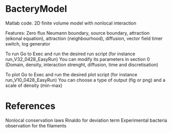 # BacteryModel

Matlab code. 2D finite volume model with nonlocal interaction

Features: Zero flux Neumann boundary, source boundary, attraction (eikonal equation), attraction (neighbourhood), diffusion,
vector field timer switch, log generator

To run
Go to Exec and run the desired run script (for instance run_V32_0428_EasyRun)
You can modify its parameters in section 0 (Domain, density, interaction strenght, diffusion, time and discretisation)

To plot
Go to Exec and run the desired plot script (for instance run_V10_0428_EasyRun)
You can choose a type of output (fig or png) and a scale of density (min-max)

# References
Nonlocal conservation laws Rinaldo for deviation term
Experimental bacteria observation for the filaments